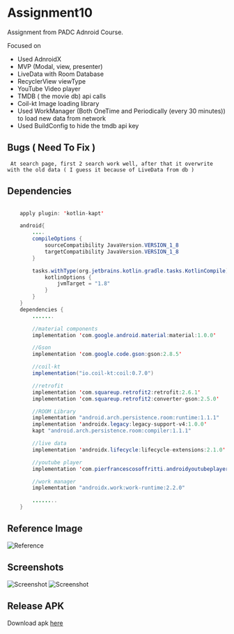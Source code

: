 # Assignment10
Assignment from PADC Adnroid Course.

Focused on 
<ul>
<li>Used AdnroidX</li>
<li>MVP (Modal, view, presenter)</li>
<li>LiveData with Room Database</li>
<li>RecyclerView viewType</li>
<li>YouTube Video player</li>
<li>TMDB ( the movie db) api calls</li>
<li>Coil-kt Image loading library</li>
<li>Used WorkManager (Both OneTime and Periodically (every 30 minutes)) to load new data from network</li>
<li>Used BuildConfig to hide the tmdb api key</li>
</ul>

## Bugs ( Need To Fix )

`` 
At search page, first 2 search work well, after that it overwrite with the old data ( I guess it because of LiveData from db )
``
## Dependencies 
```java

    apply plugin: 'kotlin-kapt'

    android{
        ....
        compileOptions {
            sourceCompatibility JavaVersion.VERSION_1_8
            targetCompatibility JavaVersion.VERSION_1_8
        }

        tasks.withType(org.jetbrains.kotlin.gradle.tasks.KotlinCompile).all {
            kotlinOptions {
                jvmTarget = "1.8"
            }
        }
    }
    dependencies {
        .......

        //material components
        implementation 'com.google.android.material:material:1.0.0'

        //Gson
        implementation 'com.google.code.gson:gson:2.8.5'

        //coil-kt
        implementation("io.coil-kt:coil:0.7.0")

        //retrofit
        implementation 'com.squareup.retrofit2:retrofit:2.6.1'
        implementation 'com.squareup.retrofit2:converter-gson:2.5.0'

        //ROOM Library
        implementation "android.arch.persistence.room:runtime:1.1.1"
        implementation 'androidx.legacy:legacy-support-v4:1.0.0'
        kapt "android.arch.persistence.room:compiler:1.1.1"

        //live data
        implementation 'androidx.lifecycle:lifecycle-extensions:2.1.0'

        //youtube player
        implementation 'com.pierfrancescosoffritti.androidyoutubeplayer:core:10.0.4'

        //work manager
        implementation "androidx.work:work-runtime:2.2.0"

        ........
    }


```
## Reference Image

![Reference](https://github.com/aungkothet/bookstore/blob/master/house_renting_app_ref.jpg)

## Screenshots 

![Screenshot](https://github.com/aungkothet/bookstore/blob/master/assignment5_ss_1.png)
![Screenshot](https://github.com/aungkothet/bookstore/blob/master/assignment5_ss_2.png)

## Release APK
Download apk [here](https://github.com/aungkothet/Assignment10/blob/master/app/release/Assignment10.apk)



